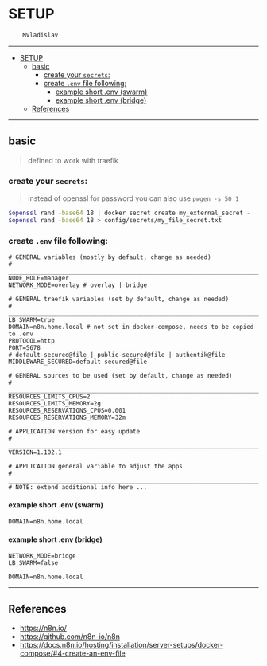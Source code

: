 # SETUP

```sh
    MVladislav
```

---

- [SETUP](#setup)
  - [basic](#basic)
    - [create your `secrets`:](#create-your-secrets)
    - [create `.env` file following:](#create-env-file-following)
      - [example short .env (swarm)](#example-short-env-swarm)
      - [example short .env (bridge)](#example-short-env-bridge)
  - [References](#references)

---

## basic

> defined to work with traefik

### create your `secrets`:

> instead of openssl for password you can also use `pwgen -s 50 1`

```sh
$openssl rand -base64 18 | docker secret create my_external_secret -
$openssl rand -base64 18 > config/secrets/my_file_secret.txt
```

### create `.env` file following:

```env
# GENERAL variables (mostly by default, change as needed)
# ______________________________________________________________________________
NODE_ROLE=manager
NETWORK_MODE=overlay # overlay | bridge

# GENERAL traefik variables (set by default, change as needed)
# ______________________________________________________________________________
LB_SWARM=true
DOMAIN=n8n.home.local # not set in docker-compose, needs to be copied to .env
PROTOCOL=http
PORT=5678
# default-secured@file | public-secured@file | authentik@file
MIDDLEWARE_SECURED=default-secured@file

# GENERAL sources to be used (set by default, change as needed)
# ______________________________________________________________________________
RESOURCES_LIMITS_CPUS=2
RESOURCES_LIMITS_MEMORY=2g
RESOURCES_RESERVATIONS_CPUS=0.001
RESOURCES_RESERVATIONS_MEMORY=32m

# APPLICATION version for easy update
# ______________________________________________________________________________
VERSION=1.102.1

# APPLICATION general variable to adjust the apps
# ______________________________________________________________________________
# NOTE: extend additional info here ...
```

#### example short .env (swarm)

```env
DOMAIN=n8n.home.local
```

#### example short .env (bridge)

```env
NETWORK_MODE=bridge
LB_SWARM=false

DOMAIN=n8n.home.local
```

---

## References

- <https://n8n.io/>
- <https://github.com/n8n-io/n8n>
- <https://docs.n8n.io/hosting/installation/server-setups/docker-compose/#4-create-an-env-file>
